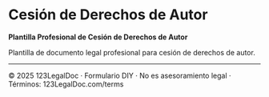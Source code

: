 # Cesión de Derechos de Autor

**Plantilla Profesional de Cesión de Derechos de Autor**

Plantilla de documento legal profesional para cesión de derechos de autor.

---
© 2025 123LegalDoc · Formulario DIY · No es asesoramiento legal · Términos: 123LegalDoc.com/terms
